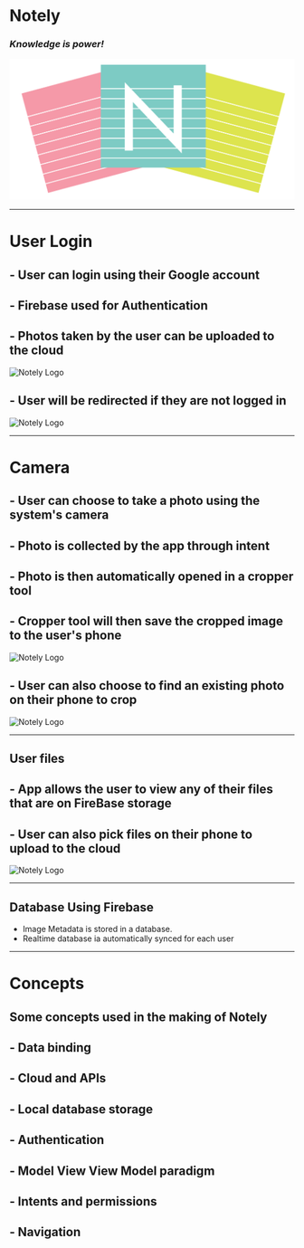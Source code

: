 # Notely
 ### ***Knowledge is power!***

![Notely Logo](./app/src/main/res/drawable/notely_logo.png?raw=true "Logo")

---

# User Login

 ## - User can login using their Google account
 ## - Firebase used for Authentication
 ## - Photos taken by the user can be uploaded to the cloud

![Notely Logo](./Presentation/choose-login.gif?raw=true "Login")

## - User will be redirected if they are not logged in

![Notely Logo](./Presentation/redirect.gif?raw=true "Redirect")

---

# Camera

## - User can choose to take a photo using the system's camera
## - Photo is collected by the app through intent
## - Photo is then automatically opened in a cropper tool
## - Cropper tool will then save the cropped image to the user's phone

![Notely Logo](./Presentation/take-pic-crop.gif?raw=true "Take pic")

## - User can also choose to find an existing photo on their phone to crop

![Notely Logo](./Presentation/choose-crop.gif?raw=true "Choose pic")


---

## User files

## - App allows the user to view any of their files that are on FireBase storage
## - User can also pick files on their phone to upload to the cloud

![Notely Logo](./Presentation/upload-recycler.gif?raw=true "Recycler")

---
## Database Using Firebase

- Image Metadata is stored in a database. 
- Realtime database ia automatically synced for each user

---

# Concepts

## Some concepts used in the making of Notely

## - Data binding
## - Cloud and APIs
## - Local database storage
## - Authentication
## - Model View View Model paradigm
## - Intents and permissions
## - Navigation
